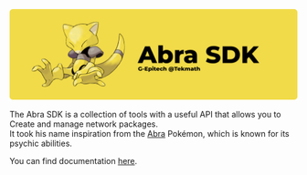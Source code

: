![abra.png](./images/abra.png)

The Abra SDK is a collection of tools with a useful API that allows you to Create and manage network packages.\
It took his name inspiration from the [Abra](https://bulbapedia.bulbagarden.net/wiki/Abra_(Pok%C3%A9mon)) Pokémon, which is known for its psychic abilities.

You can find documentation [here](https://g-epitech.github.io/DFMY-RType/docs/libraries/abra).

